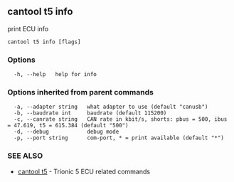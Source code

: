 ## cantool t5 info

print ECU info

```
cantool t5 info [flags]
```

### Options

```
  -h, --help   help for info
```

### Options inherited from parent commands

```
  -a, --adapter string   what adapter to use (default "canusb")
  -b, --baudrate int     baudrate (default 115200)
  -c, --canrate string   CAN rate in kbit/s, shorts: pbus = 500, ibus = 47.619, t5 = 615.384 (default "500")
  -d, --debug            debug mode
  -p, --port string      com-port, * = print available (default "*")
```

### SEE ALSO

* [cantool t5](cantool_t5.md)	 - Trionic 5 ECU related commands


